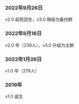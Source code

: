 ### 2022年9月26日

v2.0 起死回生，v3.0 降级为备份群

### 2022年9月16日

v2.0 卒（239人），v3.0 升级为主群

### 2022年1月26日

v1.0 卒（279人）

### 2019年

v1.0 诞生
